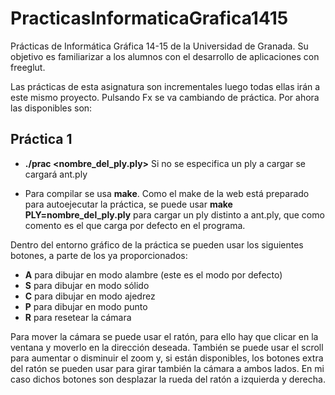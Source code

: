 PracticasInformaticaGrafica1415
===============================

Prácticas de Informática Gráfica 14-15 de la Universidad de Granada. Su objetivo es familiarizar
a los alumnos con el desarrollo de aplicaciones con freeglut.

Las prácticas de esta asignatura son incrementales luego todas ellas irán a este mismo proyecto.
Pulsando Fx se va cambiando de práctica. Por ahora las disponibles son:

## Práctica 1

- **./prac <nombre_del_ply.ply>**
  Si no se especifica un ply a cargar se cargará ant.ply

- Para compilar se usa **make**. Como el make de la web está preparado para autoejecutar
  la práctica, se puede usar **make PLY=nombre_del_ply.ply** para cargar un ply distinto
  a ant.ply, que como comento es el que carga por defecto en el programa.

Dentro del entorno gráfico de la práctica se pueden usar los siguientes botones, a parte de los ya proporcionados:
- **A** para dibujar en modo alambre (este es el modo por defecto)
- **S** para dibujar en modo sólido
- **C** para dibujar en modo ajedrez
- **P** para dibujar en modo punto
- **R** para resetear la cámara
  
Para mover la cámara se puede usar el ratón, para ello hay que clicar en la ventana y moverlo
en la dirección deseada. También se puede usar el scroll para aumentar o disminuir el zoom
y, si están disponibles, los botones extra del ratón se pueden usar para girar también la cámara
a ambos lados. En mi caso dichos botones son desplazar la rueda del ratón a izquierda y derecha.

